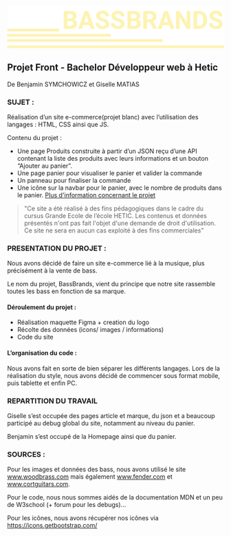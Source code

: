 ![Logo BassBrands](pics/Logo%20Bassbrands.svg)
## Projet Front - Bachelor Développeur web à Hetic
De Benjamin SYMCHOWICZ et Giselle MATIAS

### SUJET :
Réalisation d’un site e-commerce(projet blanc) avec l’utilisation des langages : HTML, CSS ainsi que JS.

Contenu du projet :

* Une page Produits construite à partir d’un JSON reçu d’une API contenant la liste des produits avec leurs informations et un bouton “Ajouter au panier”.
* Une page panier pour visualiser le panier et valider la commande
* Un panneau pour finaliser la commande
* Une icône sur la navbar pour le panier, avec le nombre de produits dans le panier.
[Plus d'information concernant le projet](/ReadMeDocs/ConsigneProjet.pdf)

>"Ce site a été réalisé à des fins pédagogiques dans le cadre du cursus Grande Ecole de l’école HETIC. Les contenus et données présentés n'ont pas fait l'objet d'une demande de droit d'utilisation. Ce site ne sera en aucun cas exploité à des fins commerciales”
### PRESENTATION DU PROJET :
Nous avons décidé de faire un site e-commerce lié à la musique, plus précisément à la vente de bass.

Le nom du projet, BassBrands, vient du principe que notre site rassemble toutes les bass en fonction de sa marque.

#### Déroulement du projet :
- Réalisation maquette Figma + creation du logo
- Récolte des données (icons/ images / informations)
- Code du site

#### L’organisation du code :
Nous avons fait en sorte de bien séparer les différents langages. Lors de la réalisation du style, nous avons décidé de commencer sous format mobile, puis tablette et enfin PC.

### REPARTITION DU TRAVAIL
Giselle s’est occupée des pages article et marque, du json et a beaucoup participé au debug global du site, notamment au niveau du panier.

Benjamin s’est occupé de la Homepage ainsi que du panier.

### SOURCES :
Pour les images et données des bass, nous avons utilisé le site www.woodbrass.com
mais également www.fender.com et www.cortguitars.com.

Pour le code, nous nous sommes aidés de la documentation MDN et un peu de W3school (+ forum pour les debugs)...

Pour les icônes, nous avons récupérer nos icônes via https://icons.getbootstrap.com/

